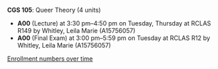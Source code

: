 **CGS 105**: Queer Theory (4 units)

- **A00** (Lecture) at 3:30 pm–4:50 pm on Tuesday, Thursday at RCLAS R149 by Whitley, Leila Marie (A15756057)
- **A00** (Final Exam) at 3:00 pm–5:59 pm on Tuesday at RCLAS R12 by Whitley, Leila Marie (A15756057)

[Enrollment numbers over time](./CGS105.tsv)

